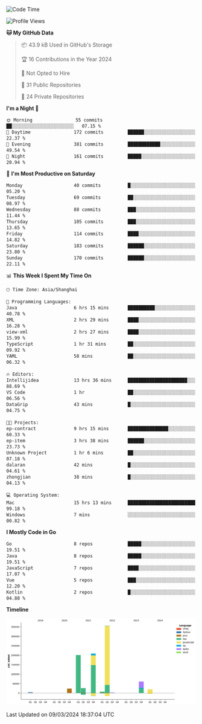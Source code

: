 <!--START_SECTION:waka-->
![Code Time](http://img.shields.io/badge/Code%20Time-2%2C299%20hrs%2040%20mins-blue)

![Profile Views](http://img.shields.io/badge/Profile%20Views-0-blue)

**🐱 My GitHub Data** 

> 📦 43.9 kB Used in GitHub's Storage 
 > 
> 🏆 16 Contributions in the Year 2024
 > 
> 🚫 Not Opted to Hire
 > 
> 📜 31 Public Repositories 
 > 
> 🔑 24 Private Repositories 
 > 
**I'm a Night 🦉** 

```text
🌞 Morning                55 commits          ██░░░░░░░░░░░░░░░░░░░░░░░   07.15 % 
🌆 Daytime                172 commits         ██████░░░░░░░░░░░░░░░░░░░   22.37 % 
🌃 Evening                381 commits         ████████████░░░░░░░░░░░░░   49.54 % 
🌙 Night                  161 commits         █████░░░░░░░░░░░░░░░░░░░░   20.94 % 
```
📅 **I'm Most Productive on Saturday** 

```text
Monday                   40 commits          █░░░░░░░░░░░░░░░░░░░░░░░░   05.20 % 
Tuesday                  69 commits          ██░░░░░░░░░░░░░░░░░░░░░░░   08.97 % 
Wednesday                88 commits          ███░░░░░░░░░░░░░░░░░░░░░░   11.44 % 
Thursday                 105 commits         ███░░░░░░░░░░░░░░░░░░░░░░   13.65 % 
Friday                   114 commits         ████░░░░░░░░░░░░░░░░░░░░░   14.82 % 
Saturday                 183 commits         ██████░░░░░░░░░░░░░░░░░░░   23.80 % 
Sunday                   170 commits         ██████░░░░░░░░░░░░░░░░░░░   22.11 % 
```


📊 **This Week I Spent My Time On** 

```text
🕑︎ Time Zone: Asia/Shanghai

💬 Programming Languages: 
Java                     6 hrs 15 mins       ██████████░░░░░░░░░░░░░░░   40.78 % 
XML                      2 hrs 29 mins       ████░░░░░░░░░░░░░░░░░░░░░   16.28 % 
view-xml                 2 hrs 27 mins       ████░░░░░░░░░░░░░░░░░░░░░   15.99 % 
TypeScript               1 hr 31 mins        ██░░░░░░░░░░░░░░░░░░░░░░░   09.92 % 
YAML                     58 mins             ██░░░░░░░░░░░░░░░░░░░░░░░   06.32 % 

🔥 Editors: 
Intellijidea             13 hrs 36 mins      ██████████████████████░░░   88.69 % 
VS Code                  1 hr                ██░░░░░░░░░░░░░░░░░░░░░░░   06.56 % 
DataGrip                 43 mins             █░░░░░░░░░░░░░░░░░░░░░░░░   04.75 % 

🐱‍💻 Projects: 
ep-contract              9 hrs 15 mins       ███████████████░░░░░░░░░░   60.33 % 
ep-item                  3 hrs 38 mins       ██████░░░░░░░░░░░░░░░░░░░   23.73 % 
Unknown Project          1 hr 6 mins         ██░░░░░░░░░░░░░░░░░░░░░░░   07.18 % 
dalaran                  42 mins             █░░░░░░░░░░░░░░░░░░░░░░░░   04.61 % 
zhongjian                38 mins             █░░░░░░░░░░░░░░░░░░░░░░░░   04.13 % 

💻 Operating System: 
Mac                      15 hrs 13 mins      █████████████████████████   99.18 % 
Windows                  7 mins              ░░░░░░░░░░░░░░░░░░░░░░░░░   00.82 % 
```

**I Mostly Code in Go** 

```text
Go                       8 repos             █████░░░░░░░░░░░░░░░░░░░░   19.51 % 
Java                     8 repos             █████░░░░░░░░░░░░░░░░░░░░   19.51 % 
JavaScript               7 repos             ████░░░░░░░░░░░░░░░░░░░░░   17.07 % 
Vue                      5 repos             ███░░░░░░░░░░░░░░░░░░░░░░   12.20 % 
Kotlin                   2 repos             █░░░░░░░░░░░░░░░░░░░░░░░░   04.88 % 
```



**Timeline**

![Lines of Code chart](https://raw.githubusercontent.com/youtiaoguagua/youtiaoguagua/master/assets/bar_graph.png)


 Last Updated on 09/03/2024 18:37:04 UTC
<!--END_SECTION:waka-->